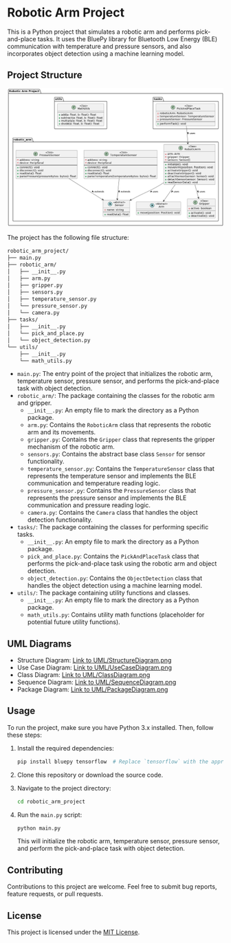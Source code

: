 # Robotic Arm Project

This is a Python project that simulates a robotic arm and performs pick-and-place tasks. It uses the BluePy library for Bluetooth Low Energy (BLE) communication with temperature and pressure sensors, and also incorporates object detection using a machine learning model.

## Project Structure

![Link to UML/StructureDiagram.png](UML/Robotic%20Arm%20Project.png)


The project has the following file structure:

```
robotic_arm_project/
├── main.py
├── robotic_arm/
│   ├── __init__.py
│   ├── arm.py
│   ├── gripper.py
│   ├── sensors.py
│   ├── temperature_sensor.py
│   └── pressure_sensor.py
│   └── camera.py
├── tasks/
│   ├── __init__.py
│   └── pick_and_place.py
│   └── object_detection.py
└── utils/
    ├── __init__.py
    └── math_utils.py
```

- `main.py`: The entry point of the project that initializes the robotic arm, temperature sensor, pressure sensor, and performs the pick-and-place task with object detection.
- `robotic_arm/`: The package containing the classes for the robotic arm and gripper.
  - `__init__.py`: An empty file to mark the directory as a Python package.
  - `arm.py`: Contains the `RoboticArm` class that represents the robotic arm and its movements.
  - `gripper.py`: Contains the `Gripper` class that represents the gripper mechanism of the robotic arm.
  - `sensors.py`: Contains the abstract base class `Sensor` for sensor functionality.
  - `temperature_sensor.py`: Contains the `TemperatureSensor` class that represents the temperature sensor and implements the BLE communication and temperature reading logic.
  - `pressure_sensor.py`: Contains the `PressureSensor` class that represents the pressure sensor and implements the BLE communication and pressure reading logic.
  - `camera.py`: Contains the `Camera` class that handles the object detection functionality.
- `tasks/`: The package containing the classes for performing specific tasks.
  - `__init__.py`: An empty file to mark the directory as a Python package.
  - `pick_and_place.py`: Contains the `PickAndPlaceTask` class that performs the pick-and-place task using the robotic arm and object detection.
  - `object_detection.py`: Contains the `ObjectDetection` class that handles the object detection using a machine learning model.
- `utils/`: The package containing utility functions and classes.
  - `__init__.py`: An empty file to mark the directory as a Python package.
  - `math_utils.py`: Contains utility math functions (placeholder for potential future utility functions).


## UML Diagrams

- Structure Diagram: [Link to UML/StructureDiagram.png](UML/Robotic%20Arm%20Project.png)
- Use Case Diagram: [Link to UML/UseCaseDiagram.png](UML/UML/Use_Case_%20Robotic%20Arm.png)
- Class Diagram: [Link to UML/ClassDiagram.png](UML/Class_Diagram%20Robotic%20Arm.png)
- Sequence Diagram: [Link to UML/SequenceDiagram.png](UML/Sequence_Diagram%20Robotic%20Arm.png)
- Package Diagram: [Link to UML/PackageDiagram.png](UML/Package%20Diagram%20Robotic%20Arm.png)

## Usage

To run the project, make sure you have Python 3.x installed. Then, follow these steps:

1. Install the required dependencies:

   ```bash
   pip install bluepy tensorflow  # Replace `tensorflow` with the appropriate package for your object detection model
   ```

2. Clone this repository or download the source code.

3. Navigate to the project directory:

   ```bash
   cd robotic_arm_project
   ```

4. Run the `main.py` script:

   ```bash
   python main.py
   ```

   This will initialize the robotic arm, temperature sensor, pressure sensor, and perform the pick-and-place task with object detection.

## Contributing

Contributions to this project are welcome. Feel free to submit bug reports, feature requests, or pull requests.

## License

This project is licensed under the [MIT License](LICENSE).
